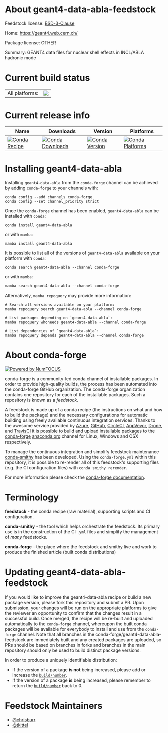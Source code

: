 About geant4-data-abla-feedstock
================================

Feedstock license: [BSD-3-Clause](https://github.com/conda-forge/geant4-data-abla-feedstock/blob/main/LICENSE.txt)

Home: https://geant4.web.cern.ch/

Package license: OTHER

Summary: GEANT4 data files for nuclear shell effects in INCL/ABLA hadronic mode

Current build status
====================


<table><tr><td>All platforms:</td>
    <td>
      <a href="https://dev.azure.com/conda-forge/feedstock-builds/_build/latest?definitionId=6494&branchName=main">
        <img src="https://dev.azure.com/conda-forge/feedstock-builds/_apis/build/status/geant4-data-abla-feedstock?branchName=main">
      </a>
    </td>
  </tr>
</table>

Current release info
====================

| Name | Downloads | Version | Platforms |
| --- | --- | --- | --- |
| [![Conda Recipe](https://img.shields.io/badge/recipe-geant4--data--abla-green.svg)](https://anaconda.org/conda-forge/geant4-data-abla) | [![Conda Downloads](https://img.shields.io/conda/dn/conda-forge/geant4-data-abla.svg)](https://anaconda.org/conda-forge/geant4-data-abla) | [![Conda Version](https://img.shields.io/conda/vn/conda-forge/geant4-data-abla.svg)](https://anaconda.org/conda-forge/geant4-data-abla) | [![Conda Platforms](https://img.shields.io/conda/pn/conda-forge/geant4-data-abla.svg)](https://anaconda.org/conda-forge/geant4-data-abla) |

Installing geant4-data-abla
===========================

Installing `geant4-data-abla` from the `conda-forge` channel can be achieved by adding `conda-forge` to your channels with:

```
conda config --add channels conda-forge
conda config --set channel_priority strict
```

Once the `conda-forge` channel has been enabled, `geant4-data-abla` can be installed with `conda`:

```
conda install geant4-data-abla
```

or with `mamba`:

```
mamba install geant4-data-abla
```

It is possible to list all of the versions of `geant4-data-abla` available on your platform with `conda`:

```
conda search geant4-data-abla --channel conda-forge
```

or with `mamba`:

```
mamba search geant4-data-abla --channel conda-forge
```

Alternatively, `mamba repoquery` may provide more information:

```
# Search all versions available on your platform:
mamba repoquery search geant4-data-abla --channel conda-forge

# List packages depending on `geant4-data-abla`:
mamba repoquery whoneeds geant4-data-abla --channel conda-forge

# List dependencies of `geant4-data-abla`:
mamba repoquery depends geant4-data-abla --channel conda-forge
```


About conda-forge
=================

[![Powered by
NumFOCUS](https://img.shields.io/badge/powered%20by-NumFOCUS-orange.svg?style=flat&colorA=E1523D&colorB=007D8A)](https://numfocus.org)

conda-forge is a community-led conda channel of installable packages.
In order to provide high-quality builds, the process has been automated into the
conda-forge GitHub organization. The conda-forge organization contains one repository
for each of the installable packages. Such a repository is known as a *feedstock*.

A feedstock is made up of a conda recipe (the instructions on what and how to build
the package) and the necessary configurations for automatic building using freely
available continuous integration services. Thanks to the awesome service provided by
[Azure](https://azure.microsoft.com/en-us/services/devops/), [GitHub](https://github.com/),
[CircleCI](https://circleci.com/), [AppVeyor](https://www.appveyor.com/),
[Drone](https://cloud.drone.io/welcome), and [TravisCI](https://travis-ci.com/)
it is possible to build and upload installable packages to the
[conda-forge](https://anaconda.org/conda-forge) [anaconda.org](https://anaconda.org/)
channel for Linux, Windows and OSX respectively.

To manage the continuous integration and simplify feedstock maintenance
[conda-smithy](https://github.com/conda-forge/conda-smithy) has been developed.
Using the ``conda-forge.yml`` within this repository, it is possible to re-render all of
this feedstock's supporting files (e.g. the CI configuration files) with ``conda smithy rerender``.

For more information please check the [conda-forge documentation](https://conda-forge.org/docs/).

Terminology
===========

**feedstock** - the conda recipe (raw material), supporting scripts and CI configuration.

**conda-smithy** - the tool which helps orchestrate the feedstock.
                   Its primary use is in the construction of the CI ``.yml`` files
                   and simplify the management of *many* feedstocks.

**conda-forge** - the place where the feedstock and smithy live and work to
                  produce the finished article (built conda distributions)


Updating geant4-data-abla-feedstock
===================================

If you would like to improve the geant4-data-abla recipe or build a new
package version, please fork this repository and submit a PR. Upon submission,
your changes will be run on the appropriate platforms to give the reviewer an
opportunity to confirm that the changes result in a successful build. Once
merged, the recipe will be re-built and uploaded automatically to the
`conda-forge` channel, whereupon the built conda packages will be available for
everybody to install and use from the `conda-forge` channel.
Note that all branches in the conda-forge/geant4-data-abla-feedstock are
immediately built and any created packages are uploaded, so PRs should be based
on branches in forks and branches in the main repository should only be used to
build distinct package versions.

In order to produce a uniquely identifiable distribution:
 * If the version of a package **is not** being increased, please add or increase
   the [``build/number``](https://docs.conda.io/projects/conda-build/en/latest/resources/define-metadata.html#build-number-and-string).
 * If the version of a package **is** being increased, please remember to return
   the [``build/number``](https://docs.conda.io/projects/conda-build/en/latest/resources/define-metadata.html#build-number-and-string)
   back to 0.

Feedstock Maintainers
=====================

* [@chrisburr](https://github.com/chrisburr/)
* [@tkittel](https://github.com/tkittel/)

